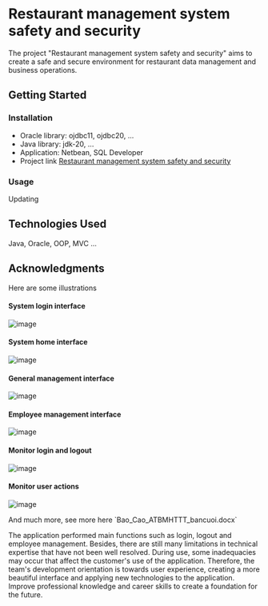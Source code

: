 # Restaurant management system safety and security
The project "Restaurant management system safety and security" aims to create a safe and secure environment for restaurant data management and business operations.
## Getting Started
### Installation
- Oracle library: ojdbc11, ojdbc20, ...
- Java library: jdk-20, ...
- Application: Netbean, SQL Developer
- Project link [Restaurant management system safety and security](https://drive.google.com/file/d/1RmZMF9Iyv6EjufVuownZlgYPXskh4Ip7/view?usp=sharing)
### Usage
Updating
## Technologies Used
Java, Oracle, OOP, MVC ...
## Acknowledgments
Here are some illustrations
#### System login interface
![image](https://github.com/TruongAn3402/Restaurant-manager/assets/161707976/216661bf-fd19-4ef7-b334-3225c59db538)
#### System home interface
![image](https://github.com/TruongAn3402/Restaurant-manager/assets/161707976/997d4c5a-db46-4a0a-972e-5fec0fa988ac)
#### General management interface
![image](https://github.com/TruongAn3402/Restaurant-manager/assets/161707976/961016d8-1a54-4456-b120-4c5c02950a9f)
#### Employee management interface
![image](https://github.com/TruongAn3402/Restaurant-manager/assets/161707976/6910a7fa-007f-4e03-b2e7-75e86d9eff74)
#### Monitor login and logout
![image](https://github.com/TruongAn3402/Restaurant-manager/assets/161707976/7187f408-914e-450a-8791-48225c7d09f1)
#### Monitor user actions
![image](https://github.com/TruongAn3402/Restaurant-manager/assets/161707976/8acae07c-714d-442e-b11b-830fdff6de7a)
</p>
And much more, see more here 
`Bao_Cao_ATBMHTTT_bancuoi.docx`
</p>
The application performed main functions such as login, logout and employee management. Besides, there are still many limitations in technical expertise that have not been well resolved. During use, some inadequacies may occur that affect the customer's use of the application. Therefore, the team's development orientation is towards user experience, creating a more beautiful interface and applying new technologies to the application. Improve professional knowledge and career skills to create a foundation for the future.
